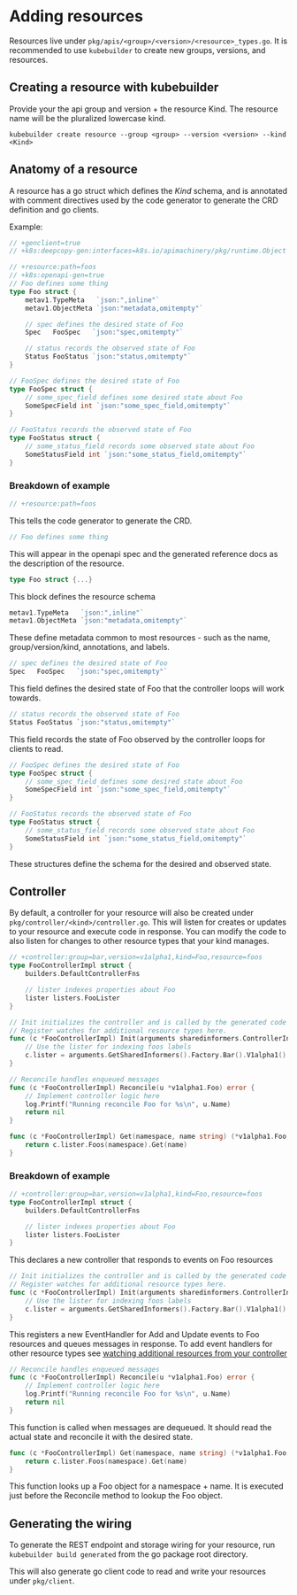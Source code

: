 # Adding resources

Resources live under `pkg/apis/<group>/<version>/<resource>_types.go`.
It is recommended to use `kubebuilder` to create new groups,
versions, and resources.

## Creating a resource with kubebuilder

Provide your the api group and version + the resource Kind.
The resource name will be the pluralized lowercase kind.

`kubebuilder create resource --group <group> --version <version> --kind <Kind>`

## Anatomy of a resource

A resource has a go struct which defines the *Kind* schema, and is
annotated with comment directives used by the code generator to
generate the CRD definition and go clients.

Example:

```go
// +genclient=true
// +k8s:deepcopy-gen:interfaces=k8s.io/apimachinery/pkg/runtime.Object

// +resource:path=foos
// +k8s:openapi-gen=true
// Foo defines some thing
type Foo struct {
	metav1.TypeMeta   `json:",inline"`
	metav1.ObjectMeta `json:"metadata,omitempty"`

    // spec defines the desired state of Foo
	Spec   FooSpec   `json:"spec,omitempty"`

    // status records the observed state of Foo
	Status FooStatus `json:"status,omitempty"`
}

// FooSpec defines the desired state of Foo
type FooSpec struct {
    // some_spec_field defines some desired state about Foo
	SomeSpecField int `json:"some_spec_field,omitempty"`
}

// FooStatus records the observed state of Foo
type FooStatus struct {
	// some_status_field records some observed state about Foo
	SomeStatusField int `json:"some_status_field,omitempty"`
}
```

### Breakdown of example

```go
// +resource:path=foos
```

This tells the code generator to generate the CRD.

```go
// Foo defines some thing
```

This will appear in the openapi spec and the
generated reference docs as the description of the resource.

```go
type Foo struct {...}
```

This block defines the resource schema

```go
metav1.TypeMeta   `json:",inline"`
metav1.ObjectMeta `json:"metadata,omitempty"`
```

These define metadata common to most resources - such as
the name, group/version/kind, annotations, and labels.

```go
// spec defines the desired state of Foo
Spec   FooSpec   `json:"spec,omitempty"`
```

This field defines the desired state of Foo that the controller loops
will work towards.

```go
// status records the observed state of Foo
Status FooStatus `json:"status,omitempty"`
```

This field records the state of Foo observed by the controller loops
for clients to read.

```go
// FooSpec defines the desired state of Foo
type FooSpec struct {
    // some_spec_field defines some desired state about Foo
	SomeSpecField int `json:"some_spec_field,omitempty"`
}

// FooStatus records the observed state of Foo
type FooStatus struct {
	// some_status_field records some observed state about Foo
	SomeStatusField int `json:"some_status_field,omitempty"`
}
```

These structures define the schema for the desired and observed
state.

## Controller

By default, a controller for your resource will also be created under
`pkg/controller/<kind>/controller.go`.  This will listen for creates
or updates to your resource and execute code in response.  You can modify
the code to also listen for changes to other resource types that your
kind manages.

```go
// +controller:group=bar,version=v1alpha1,kind=Foo,resource=foos
type FooControllerImpl struct {
	builders.DefaultControllerFns

	// lister indexes properties about Foo
	lister listers.FooLister
}

// Init initializes the controller and is called by the generated code
// Register watches for additional resource types here.
func (c *FooControllerImpl) Init(arguments sharedinformers.ControllerInitArguments) {
	// Use the lister for indexing foos labels
	c.lister = arguments.GetSharedInformers().Factory.Bar().V1alpha1().Foos().Lister()
}

// Reconcile handles enqueued messages
func (c *FooControllerImpl) Reconcile(u *v1alpha1.Foo) error {
	// Implement controller logic here
	log.Printf("Running reconcile Foo for %s\n", u.Name)
	return nil
}

func (c *FooControllerImpl) Get(namespace, name string) (*v1alpha1.Foo, error) {
	return c.lister.Foos(namespace).Get(name)
}
```

### Breakdown of example

```go
// +controller:group=bar,version=v1alpha1,kind=Foo,resource=foos
type FooControllerImpl struct {
	builders.DefaultControllerFns

	// lister indexes properties about Foo
	lister listers.FooLister
}
```

This declares a new controller that responds to events on Foo resources

```go
// Init initializes the controller and is called by the generated code
// Register watches for additional resource types here.
func (c *FooControllerImpl) Init(arguments sharedinformers.ControllerInitArguments) {
	// Use the lister for indexing foos labels
	c.lister = arguments.GetSharedInformers().Factory.Bar().V1alpha1().Foos().Lister()
}

```

This registers a new EventHandler for Add and Update events to Foo
resources and queues messages in response.  To add event handlers for
other resource types see
[watching additional resources from your controller](watching_additional_resources.md)

```go
// Reconcile handles enqueued messages
func (c *FooControllerImpl) Reconcile(u *v1alpha1.Foo) error {
	// Implement controller logic here
	log.Printf("Running reconcile Foo for %s\n", u.Name)
	return nil
}
```

This function is called when messages are dequeued.  It should read the
actual state and reconcile it with the desired state.

```go
func (c *FooControllerImpl) Get(namespace, name string) (*v1alpha1.Foo, error) {
	return c.lister.Foos(namespace).Get(name)
}
```

This function looks up a Foo object for a namespace + name.  It is
executed just before the Reconcile method to lookup the Foo object.

## Generating the wiring

To generate the REST endpoint and storage wiring for your resource,
run `kubebuilder build generated` from the go package root directory.

This will also generate go client code to read and write your resources
under `pkg/client`.
